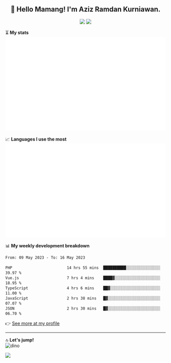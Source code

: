 <h2 align="center">👋 Hello Mamang! I'm Aziz Ramdan Kurniawan.</h2>  
<p align="center">
  <img src="https://komarev.com/ghpvc/?username=azizramdan">
  <img src="https://wakatime.com/badge/user/90056fa0-4c31-4eca-954e-2a3ac05896f9.svg">
</p>
    
⏳ **My stats**  
![](https://raw.githubusercontent.com/azizramdan/github-stats/master/generated/overview.svg#gh-dark-mode-only)

📈 **Languages I use the most**  
![](https://raw.githubusercontent.com/azizramdan/github-stats/master/generated/languages.svg#gh-dark-mode-only)

📊 **My weekly development breakdown**
<!--START_SECTION:waka-->

```text
From: 09 May 2023 - To: 16 May 2023

PHP                        14 hrs 55 mins  ██████████░░░░░░░░░░░░░░░   39.97 %
Vue.js                     7 hrs 4 mins    ████▓░░░░░░░░░░░░░░░░░░░░   18.95 %
TypeScript                 4 hrs 6 mins    ██▓░░░░░░░░░░░░░░░░░░░░░░   11.00 %
JavaScript                 2 hrs 38 mins   █▓░░░░░░░░░░░░░░░░░░░░░░░   07.07 %
JSON                       2 hrs 30 mins   █▓░░░░░░░░░░░░░░░░░░░░░░░   06.70 %
```

<!--END_SECTION:waka-->
👉 [See more at my profile](https://wakatime.com/@azizramdan)
***
🔝 **Let's jump!**  
![dino](https://raw.githubusercontent.com/azizramdan/azizramdan/master/dino.gif)  

![](https://hit.yhype.me/github/profile?user_id=27954794)

